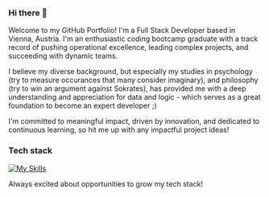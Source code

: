 ### Hi there 👋

Welcome to my GitHub Portfolio! I'm a Full Stack Developer based in Vienna, Austria. I'm an enthusiastic coding bootcamp graduate with a track record of pushing operational excellence, leading complex projects, and succeeding with dynamic teams. 

I believe my diverse background, but especially my studies in psychology (try to measure occurances that many consider imaginary), and philosophy (try to win an argument against Sokrates), has provided me with a deep understanding and appreciation for data and logic - which serves as a great foundation to become an expert developer ;) 

I'm committed to meaningful impact, driven by innovation, and dedicated to continuous learning, so hit me up with any impactful project ideas! 


### Tech stack

[![My Skills](https://skillicons.dev/icons?i=js,ts,html,css,react,nodejs,nextjs,postgres,sass,tailwind,figma,git,github,netlify)](https://skillicons.dev)

Always excited about opportunities to grow my tech stack!
